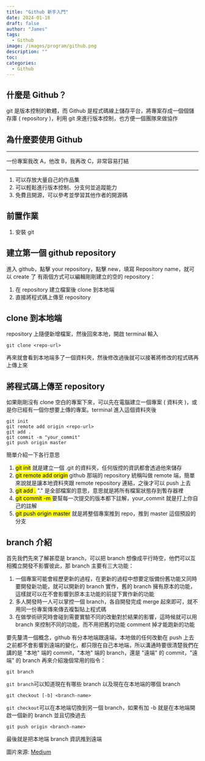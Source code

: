 ```yaml
---
title: "Github 新手入門"
date: 2024-01-18
draft: false
author: "James"
tags:
  - Github
image: /images/program/github.png
description: ""
toc: 
categories:
  - Github
---
```


## **什麼是 Github？**
git 是版本控制的軟體，而 Github 是程式碼線上儲存平台，將專案存成一個個儲存庫 ( repository )，利用 git 來進行版本控制，也方便一個團隊來做協作

## **為什麼要使用 Github**

----------------------------------------------------------------------------------------------

一份專案我改 A，他改 B，我再改 C，非常容易打結

----------------------------------------------------------------------------------------------

1. 可以存放大量自己的作品集
2. 可以輕鬆進行版本控制、分支何並追蹤能力
3. 免費且開源，可以參考並學習其他作者的開源碼

## **前置作業**
1. 安裝 git

## **建立第一個 github repository**
進入 github，點擊 your repository，點擊 new，填寫 Repository name，就可以 create 了
有兩個方式可以編輯剛剛建立的空的 repository：
1. 在 repository 建立檔案後 clone 到本地端
2. 直接將程式碼上傳至 repository


## **clone 到本地端**
repository 上隨便新增檔案，然後回來本地，開啟 terminal 輸入
```shell=1
git clone <repo-url>
```
再來就會看到本地端多了一個資料夾，然後修改過後就可以接著將修改的程式碼再上傳上來

## **將程式碼上傳至 repository**
如果剛剛沒有 clone 空白的專案下來，可以先在電腦建立一個專案 ( 資料夾 )，或是你已經有一個你想要上傳的專案。terminal 進入這個資料夾後
```shell=1
git init
git remote add origin <repo-url>
git add .
git commit -m "your_commit"
git push origin master
```
簡單介紹一下各行意思
1. <mark>git init</mark> 就是建立一個 .git 的資料夾，任何版控的資訊都會透過他來儲存
2. <mark>git remote add origin</mark> github 那端的 repository 統稱叫做 remote 端，簡單來說就是讓本地資料夾跟 remote repository 連結，之後才可以 push 上去
3. <mark>git add .</mark> "." 是全部檔案的意思，意思就是將所有檔案狀態存到暫存器裡
4. <mark>git commit -m </mark> 要幫每一次提交的版本都下註解，your_commit 就是打上你自己的註解
5. <mark>git push origin master</mark> 就是將整個專案推到 repo，推到 master 這個預設的分支

## **branch 介紹**
首先我們先來了解甚麼是 branch，可以把 branch 想像成平行時空，他們可以互相獨立開發不影響彼此，那 branch 主要有三大功能：
1. 一個專案可能會經歷更新的過程，在更新的過程中想要定版備份舊功能又同時要開發新功能，就可以開新的 branch 實作，舊的 branch 擁有原本的功能，這樣就可以在不會影響到原本主功能的前提下實作新的功能
2. 多人開發時一人可以掌控一個 branch，各自開發完成 merge 起來即可，就不用同一份專案傳來傳去複製貼上程式碼
3. 在做學術研究時會碰到需要實驗不同的改動對於結果的影響，這時候就可以用 branch 來控制不同的功能，而不用把舊的功能 comment 掉才能跑新的功能

要先釐清一個概念，github 有分本地端跟遠端，本地做的任何改動在 push 上去之前都不會影響到遠端的變化，都只限在自己本地端，所以溝通時要很清楚我們在講的是 "本地" 端的 commit，"本地" 端的 branch，還是 "遠端" 的 commit，"遠端" 的 branch
再來介紹幾個常用的指令：
```shell=1
git branch
```
```git branch```可以知道現在有哪些 branch 以及現在在本地端的哪個 branch
```shell=1
git checkout [-b] <branch-name>
```
```git checkout```可以在本地端切換到另一個 branch，如果有加 -b 就是在本地端開啟一個新的 branch 並且切換過去
```shell=1
git push origin <branch-name>
```
最後就是把本地端 branch 資訊推到遠端

圖片來源: [Medium](https://miro.medium.com/v2/resize:fit:1400/1*mtsk3fQ_BRemFidhkel3dA.png)